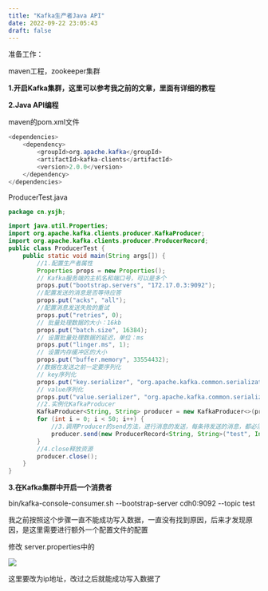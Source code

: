 ```yaml
---
title: "Kafka生产者Java API"
date: 2022-09-22 23:05:43
draft: false
---
```

准备工作：

maven工程，zookeeper集群

**1.开启Kafka集群，这里可以参考我之前的文章，里面有详细的教程**

**2.Java API编程**

maven的pom.xml文件

```java
<dependencies>
    <dependency>
        <groupId>org.apache.kafka</groupId>
        <artifactId>kafka-clients</artifactId>
        <version>2.0.0</version>
    </dependency>
</dependencies>
```

ProducerTest.java

```java
package cn.ysjh;

import java.util.Properties;
import org.apache.kafka.clients.producer.KafkaProducer;
import org.apache.kafka.clients.producer.ProducerRecord;
public class ProducerTest {
    public static void main(String args[]) {
        //1.配置生产者属性 
        Properties props = new Properties();
        // Kafka服务端的主机名和端口号，可以是多个 
        props.put("bootstrap.servers", "172.17.0.3:9092");
        //配置发送的消息是否等待应答 
        props.put("acks", "all");
        //配置消息发送失败的重试 
        props.put("retries", 0);
        // 批量处理数据的大小：16kb 
        props.put("batch.size", 16384);
        // 设置批量处理数据的延迟，单位：ms 
        props.put("linger.ms", 1);
        // 设置内存缓冲区的大小 
        props.put("buffer.memory", 33554432);
        //数据在发送之前一定要序列化 
        // key序列化 
        props.put("key.serializer", "org.apache.kafka.common.serialization.StringSerializer");
        // value序列化 
        props.put("value.serializer", "org.apache.kafka.common.serialization.StringSerializer");
        //2.实例化KafkaProducer 
        KafkaProducer<String, String> producer = new KafkaProducer<>(props);
        for (int i = 0; i < 50; i++) {
            //3.调用Producer的send方法，进行消息的发送，每条待发送的消息，都必须封装为一个Record对象 
            producer.send(new ProducerRecord<String, String>("test", Integer.toString(i), Integer.toString(i)));
        }
        //4.close释放资源 
        producer.close();
    }
}
```

**3.在Kafka集群中开启一个消费者**

bin/kafka-console-consumer.sh --bootstrap-server cdh0:9092 --topic test

我之前按照这个步骤一直不能成功写入数据，一直没有找到原因，后来才发现原因，是这里需要进行额外一个配置文件的配置

修改 server.properties中的

![](https://img-blog.csdn.net/20180922230425471?watermark/2/text/aHR0cHM6Ly9ibG9nLmNzZG4ubmV0L3lzXzIzMDAxNA==/font/5a6L5L2T/fontsize/400/fill/I0JBQkFCMA==/dissolve/70)

这里要改为ip地址，改过之后就能成功写入数据了